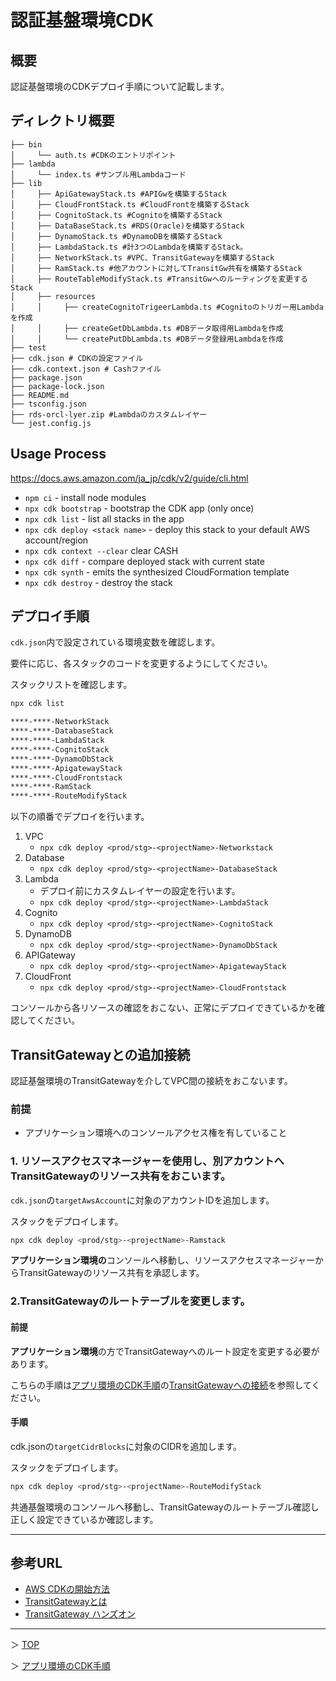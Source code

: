 # 認証基盤環境CDK

## 概要
認証基盤環境のCDKデプロイ手順について記載します。

## ディレクトリ概要
```
├── bin 
│     └── auth.ts #CDKのエントリポイント
├── lambda
│     └── index.ts #サンプル用Lambdaコード
├── lib
│     ├── ApiGatewayStack.ts #APIGwを構築するStack
│     ├── CloudFrontStack.ts #CloudFrontを構築するStack
│     ├── CognitoStack.ts #Cognitoを構築するStack
│     ├── DataBaseStack.ts #RDS(Oracle)を構築するStack
│     ├── DynamoStack.ts #DynamoDBを構築するStack
│     ├── LambdaStack.ts #計3つのLambdaを構築するStack。
│     ├── NetworkStack.ts #VPC、TransitGatewayを構築するStack
│     ├── RamStack.ts #他アカウントに対してTransitGw共有を構築するStack
│     ├── RouteTableModifyStack.ts #TransitGwへのルーティングを変更するStack
│     ├── resources
│     │     ├── createCognitoTrigeerLambda.ts #Cognitoのトリガー用Lambdaを作成
│     │     ├── createGetDbLambda.ts #DBデータ取得用Lambdaを作成
│     │     └── createPutDbLambda.ts #DBデータ登録用Lambdaを作成
├── test
├── cdk.json # CDKの設定ファイル
├── cdk.context.json # Cashファイル
├── package.json
├── package-lock.json
├── README.md
├── tsconfig.json
├── rds-orcl-lyer.zip #Lambdaのカスタムレイヤー
└── jest.config.js
```

## Usage Process
https://docs.aws.amazon.com/ja_jp/cdk/v2/guide/cli.html

* `npm ci`  - install node modules
* `npx cdk bootstrap`  - bootstrap the CDK app (only once)
* `npx cdk list`  - list all stacks in the app
* `npx cdk deploy <stack name>`  - deploy this stack to your default AWS account/region
* `npx cdk context --clear` clear CASH
* `npx cdk diff`  - compare deployed stack with current state
* `npx cdk synth`  - emits the synthesized CloudFormation template
* `npx cdk destroy`     - destroy the stack



## デプロイ手順

`cdk.json`内で設定されている環境変数を確認します。

要件に応じ、各スタックのコードを変更するようにしてください。

スタックリストを確認します。
```bash
npx cdk list

****-****-NetworkStack
****-****-DatabaseStack
****-****-LambdaStack
****-****-CognitoStack
****-****-DynamoDbStack
****-****-ApigatewayStack
****-****-CloudFrontstack
****-****-RamStack
****-****-RouteModifyStack
```


以下の順番でデプロイを行います。

1. VPC
   - `npx cdk deploy <prod/stg>-<projectName>-Networkstack`
2. Database
   - `npx cdk deploy <prod/stg>-<projectName>-DatabaseStack`
3. Lambda
   - デプロイ前にカスタムレイヤーの設定を行います。
   - `npx cdk deploy <prod/stg>-<projectName>-LambdaStack`
4. Cognito
   - `npx cdk deploy <prod/stg>-<projectName>-CognitoStack`
5. DynamoDB
    - `npx cdk deploy <prod/stg>-<projectName>-DynamoDbStack`
6. APIGateway
    - `npx cdk deploy <prod/stg>-<projectName>-ApigatewayStack`
7. CloudFront
    - `npx cdk deploy <prod/stg>-<projectName>-CloudFrontstack`


コンソールから各リソースの確認をおこない、正常にデプロイできているかを確認してください。


## TransitGatewayとの追加接続

認証基盤環境のTransitGatewayを介してVPC間の接続をおこないます。

### 前提
- アプリケーション環境へのコンソールアクセス権を有していること

### 1. リソースアクセスマネージャーを使用し、別アカウントへTransitGatewayのリソース共有をおこいます。
`cdk.json`の`targetAwsAccount`に対象のアカウントIDを追加します。

スタックをデプロイします。
```bash
npx cdk deploy <prod/stg>-<projectName>-Ramstack
```

**アプリケーション環境の**コンソールへ移動し、リソースアクセスマネージャーからTransitGatewayのリソース共有を承認します。

### 2.TransitGatewayのルートテーブルを変更します。
#### 前提
**アプリケーション環境**の方でTransitGatewayへのルート設定を変更する必要があります。

こちらの手順は[アプリ環境のCDK手順](../common/README.md)の[TransitGatewayへの接続](../common/README.md#TransitGatewayへの接続)を参照してください。

#### 手順
cdk.jsonの`targetCidrBlocks`に対象のCIDRを追加します。

スタックをデプロイします。
```bash
npx cdk deploy <prod/stg>-<projectName>-RouteModifyStack
```

共通基盤環境のコンソールへ移動し、TransitGatewayのルートテーブル確認し正しく設定できているか確認します。

---

## 参考URL
- [AWS CDKの開始方法](https://docs.aws.amazon.com/ja_jp/cdk/v2/guide/getting_started.html)
- [TransitGatewayとは](https://docs.aws.amazon.com/ja_jp/vpc/latest/tgw/what-is-transit-gateway.html)
- [TransitGateway ハンズオン](https://catalog.us-east-1.prod.workshops.aws/workshops/e0d1c19d-c80b-4695-a3fc-5c4a25132f47/ja-JP/)

---

＞ [TOP](../README.md)

＞ [アプリ環境のCDK手順](../common/README.md)
 



